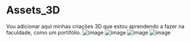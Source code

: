 # Assets_3D
Vou adicionar aqui minhas criações 3D que estou aprendendo a fazer na faculdade, como um portifólio. 
![image](https://user-images.githubusercontent.com/2820904/235426127-5fa062dd-d17e-4a25-b578-4d5ee5493f5c.png)
![image](https://user-images.githubusercontent.com/2820904/235426200-7227f524-deb1-4e1f-a180-3776921e0a0a.png)
![image](https://user-images.githubusercontent.com/2820904/235426409-1f85ba4b-7d50-4803-8e94-442ac998d839.png)
![image](https://user-images.githubusercontent.com/2820904/235426558-d0425bec-187b-44f2-ad97-85767c381247.png)

